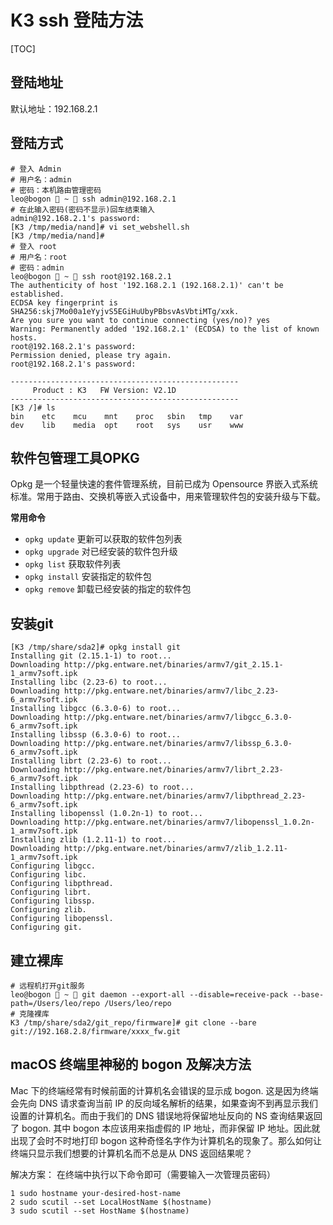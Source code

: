 # K3 ssh 登陆方法

[TOC]

## 登陆地址

默认地址：192.168.2.1

## 登陆方式

```shell
# 登入 Admin
# 用户名：admin
# 密码：本机路由管理密码
leo@bogon  ~  ssh admin@192.168.2.1
# 在此输入密码(密码不显示)回车结束输入
admin@192.168.2.1's password:
[K3 /tmp/media/nand]# vi set_webshell.sh
[K3 /tmp/media/nand]#
# 登入 root
# 用户名：root
# 密码：admin
leo@bogon  ~  ssh root@192.168.2.1
The authenticity of host '192.168.2.1 (192.168.2.1)' can't be established.
ECDSA key fingerprint is SHA256:skj7Mo00a1eYyjvS5EGiHuUbyPBbsvAsVbtiMTg/xxk.
Are you sure you want to continue connecting (yes/no)? yes
Warning: Permanently added '192.168.2.1' (ECDSA) to the list of known hosts.
root@192.168.2.1's password:
Permission denied, please try again.
root@192.168.2.1's password:

---------------------------------------------------
     Product : K3   FW Version: V2.1D
---------------------------------------------------
[K3 /]# ls
bin    etc    mcu    mnt    proc   sbin   tmp    var
dev    lib    media  opt    root   sys    usr    www
```

## 软件包管理工具OPKG

Opkg 是一个轻量快速的套件管理系统，目前已成为 Opensource 界嵌入式系统标准。常用于路由、交换机等嵌入式设备中，用来管理软件包的安装升级与下载。

**常用命令**

* `opkg update` 更新可以获取的软件包列表
* `opkg upgrade` 对已经安装的软件包升级
* `opkg list` 获取软件列表
* `opkg install` 安装指定的软件包
* `opkg remove` 卸载已经安装的指定的软件包

## 安装git

```shell
[K3 /tmp/share/sda2]# opkg install git
Installing git (2.15.1-1) to root...
Downloading http://pkg.entware.net/binaries/armv7/git_2.15.1-1_armv7soft.ipk
Installing libc (2.23-6) to root...
Downloading http://pkg.entware.net/binaries/armv7/libc_2.23-6_armv7soft.ipk
Installing libgcc (6.3.0-6) to root...
Downloading http://pkg.entware.net/binaries/armv7/libgcc_6.3.0-6_armv7soft.ipk
Installing libssp (6.3.0-6) to root...
Downloading http://pkg.entware.net/binaries/armv7/libssp_6.3.0-6_armv7soft.ipk
Installing librt (2.23-6) to root...
Downloading http://pkg.entware.net/binaries/armv7/librt_2.23-6_armv7soft.ipk
Installing libpthread (2.23-6) to root...
Downloading http://pkg.entware.net/binaries/armv7/libpthread_2.23-6_armv7soft.ipk
Installing libopenssl (1.0.2n-1) to root...
Downloading http://pkg.entware.net/binaries/armv7/libopenssl_1.0.2n-1_armv7soft.ipk
Installing zlib (1.2.11-1) to root...
Downloading http://pkg.entware.net/binaries/armv7/zlib_1.2.11-1_armv7soft.ipk
Configuring libgcc.
Configuring libc.
Configuring libpthread.
Configuring librt.
Configuring libssp.
Configuring zlib.
Configuring libopenssl.
Configuring git.
```

## 建立裸库

```shell
# 远程机打开git服务
leo@bogon  ~  git daemon --export-all --disable=receive-pack --base-path=/Users/leo/repo /Users/leo/repo
# 克隆裸库
K3 /tmp/share/sda2/git_repo/firmware]# git clone --bare git://192.168.2.8/firmware/xxxx_fw.git
```



## macOS 终端里神秘的 bogon 及解决方法

Mac 下的终端经常有时候前面的计算机名会错误的显示成 bogon. 这是因为终端会先向 DNS 请求查询当前 IP 的反向域名解析的结果，如果查询不到再显示我们设置的计算机名。而由于我们的 DNS 错误地将保留地址反向的 NS 查询结果返回了 bogon. 其中 bogon 本应该用来指虚假的 IP 地址，而非保留 IP 地址。因此就出现了会时不时地打印 bogon 这种奇怪名字作为计算机名的现象了。那么如何让终端只显示我们想要的计算机名而不总是从 DNS 返回结果呢？

解决方案：
在终端中执行以下命令即可（需要输入一次管理员密码）

```shell
1 sudo hostname your-desired-host-name
2 sudo scutil --set LocalHostName $(hostname)
3 sudo scutil --set HostName $(hostname)
```